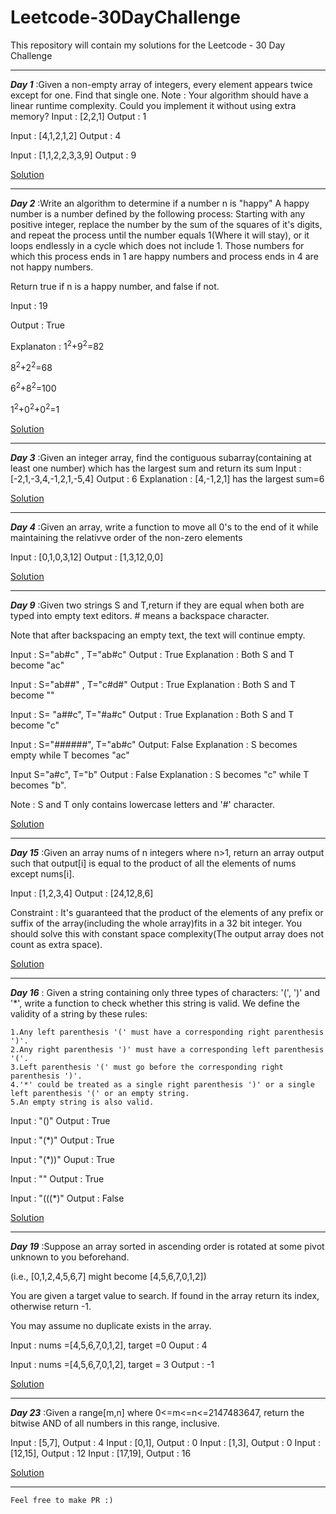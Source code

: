 # Leetcode-30DayChallenge
This repository will contain my solutions for the Leetcode - 30 Day Challenge

---

***Day 1*** :Given a non-empty array of integers, every element appears twice except for one. Find that single one.
Note : 
Your algorithm should have a linear runtime complexity. Could you implement it without using extra memory?
Input : [2,2,1]
Output : 1

Input : [4,1,2,1,2]
Output : 4

Input : [1,1,2,2,3,3,9]
Output : 9


[Solution](https://github.com/Ratheshprabakar/Leetcode-30DayChallenge/blob/master/Day1.c)

---


***Day 2*** :Write an algorithm to determine if a number n is "happy"
A happy number is  a number defined by the following process: Starting with any positive integer, replace the number by the sum of the squares of it's digits, and repeat the process until the number equals 1(Where it will stay), or it loops endlessly in a cycle which does not include 1. Those numbers for which this process ends in 1 are happy numbers and process ends in 4 are not happy numbers.

Return true if n is a happy number, and false if not.

Input : 19

Output : True

Explanaton : 1<sup>2</sup>+9<sup>2</sup>=82

8<sup>2</sup>+2<sup>2</sup>=68

6<sup>2</sup>+8<sup>2</sup>=100

1<sup>2</sup>+0<sup>2</sup>+0<sup>2</sup>=1


[Solution](https://github.com/Ratheshprabakar/Leetcode-30DayChallenge/blob/master/Day2.c)

---

***Day 3*** :Given an integer array, find the contiguous subarray(containing at least one number) which has the largest sum and return its sum
Input : [-2,1,-3,4,-1,2,1,-5,4]
Output : 6
Explanation : [4,-1,2,1] has the largest sum=6

[Solution](https://github.com/Ratheshprabakar/Leetcode-30DayChallenge/blob/master/Day3.c)

---

***Day 4*** :Given an array, write a function to move all 0's to the end of it while maintaining the relativve order of the non-zero elements

Input : [0,1,0,3,12]
Output : [1,3,12,0,0]

[Solution](https://github.com/Ratheshprabakar/Leetcode-30DayChallenge/blob/master/Day4.c)

---

***Day 9*** :Given two strings S and T,return if they are equal when both are typed into empty text editors. # means a backspace character.

Note that after backspacing an empty text, the text will continue empty.

Input : S="ab#c" , T="ab#c"
Output : True
Explanation : Both S and T become "ac"

Input : S="ab##" , T="c#d#"
Output : True
Explanation : Both S and T become ""

Input : S= "a##c", T="#a#c"
Output : True
Explanation : Both S and T become "c"

Input : S="######", T="ab#c"
Output: False
Explanation : S becomes empty while T becomes "ac"

Input S="a#c", T="b"
Output : False
Explanation : S becomes "c" while T becomes "b".

Note : S and T only contains lowercase letters and '#' character. 

[Solution](https://github.com/Ratheshprabakar/Leetcode-30DayChallenge/blob/master/Day9.c)

---

***Day 15*** :Given an array nums of n integers where n>1, return an array output such that output[i] is equal to the product of all the elements of nums except nums[i].

Input : [1,2,3,4]
Output : [24,12,8,6]

Constraint : It's guaranteed that the product of the elements of any prefix or suffix of the array(including the whole array)fits in a 32 bit integer. You should solve this with constant space complexity(The output array does not count as extra space).

[Solution](https://github.com/Ratheshprabakar/Leetcode-30DayChallenge/blob/master/Day15.c)

---

***Day 16*** : Given a string containing only three types of characters: '(', ')' and '*', write a function to check whether this string is valid. We define the validity of a string by these rules:

    1.Any left parenthesis '(' must have a corresponding right parenthesis ')'.
    2.Any right parenthesis ')' must have a corresponding left parenthesis '('.
    3.Left parenthesis '(' must go before the corresponding right parenthesis ')'.
    4.'*' could be treated as a single right parenthesis ')' or a single left parenthesis '(' or an empty string.
    5.An empty string is also valid.

Input : "()"
Output : True

Input : "(*)"
Output : True

Input : "(*))"
Ouput : True

Input : ""
Output : True

Input : "(((*)"
Output : False

[Solution](https://github.com/Ratheshprabakar/Leetcode-30DayChallenge/blob/master/Day16.c)

---

***Day 19*** :Suppose an array sorted in ascending order is rotated at some pivot unknown to you beforehand.

(i.e., [0,1,2,4,5,6,7] might become [4,5,6,7,0,1,2])

You are given a target value to search. If found in the array return its index, otherwise return -1.

You may assume no duplicate exists in the array.

Input : nums =[4,5,6,7,0,1,2], target =0
Ouput : 4

Input : nums =[4,5,6,7,0,1,2], target = 3
Output : -1

[Solution](https://github.com/Ratheshprabakar/Leetcode-30DayChallenge/blob/master/Day19.c)

---

***Day 23*** :Given a range[m,n] where 0<=m<=n<=2147483647, return the bitwise AND of all numbers in this range, inclusive.

Input : [5,7], Output : 4
Input : [0,1], Output : 0
Input : [1,3], Output : 0
Input : [12,15], Output : 12
Input : [17,19], Output : 16

[Solution](https://github.com/Ratheshprabakar/Leetcode-30DayChallenge/blob/master/Day23.c)

---




```
Feel free to make PR :)
```
